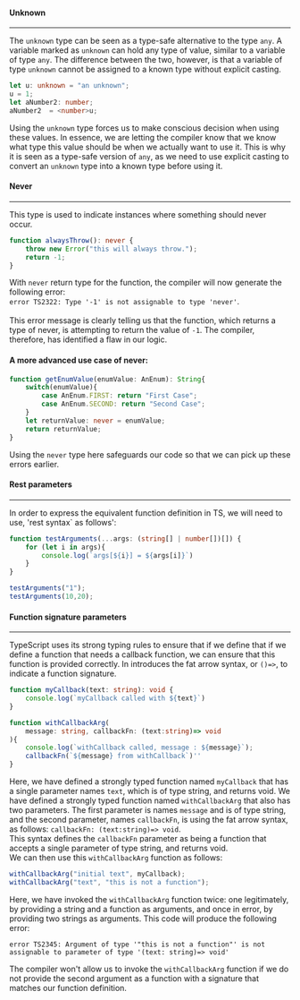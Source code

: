 #### Unknown
___
The `unknown` type can be seen as a type-safe alternative to the type `any`.
A variable marked as `unknown` can hold any type of value, similar to a variable of type `any`.
The difference between the two, however,
is that a variable of type `unknown` cannot be assigned to a known type without explicit casting.
```typescript
let u: unknown = "an unknown";
u = 1;
let aNumber2: number;
aNumber2  = <number>u;
```
Using the `unknown` type forces us to make conscious decision when using these values.
In essence,
we are letting the compiler know that we know what type this value should be when we actually want to use it.
This is why it is seen as a type-safe version of `any`,
as we need to use explicit casting to convert an `unknown` type into a known type before using it.

#### Never
___
This type is used to indicate instances where something should never occur.
```typescript
function alwaysThrow(): never {
    throw new Error("this will always throw.");
    return -1;
}
```
With `never` return type for the function, the compiler will now generate the following error:<br>
`error TS2322: Type '-1' is not assignable to type 'never'`.<br><br>
This error message is clearly telling us that the function,
which returns a type of never, is attempting to return the value of `-1`.
The compiler, therefore, has identified a flaw in our logic.<br>

#### A more advanced use case of never:
```typescript
function getEnumValue(enumValue: AnEnum): String{
    switch(enumValue){
        case AnEnum.FIRST: return "First Case";
        case AnEnum.SECOND: return "Second Case";
    }
    let returnValue: never = enumValue;
    return returnValue;
}
```
Using the `never` type here safeguards our code so that we can pick up these errors earlier.

#### Rest parameters
___
In order to express the equivalent function definition in TS, we will need to use, 'rest syntax` as follows':

```typescript
function testArguments(...args: (string[] | number[])[]) {
    for (let i in args){
        console.log(`args[${i}] = ${args[i]}`)
    }
}

testArguments("1");
testArguments(10,20);
```

#### Function signature parameters
___
TypeScript uses its strong typing rules
to ensure that if we define that if we define a function that needs a callback function,
we can ensure that this function is provided correctly.
In introduces the fat arrow syntax, or `()=>`, to indicate a function signature.
```typescript
function myCallback(text: string): void {
    console.log(`myCallback called with ${text}`)
}

function withCallbackArg(
    message: string, callbackFn: (text:string)=> void
){
    console.log(`withCallback called, message : ${message}`);
    callbackFn(`${message} from withCallback`)''
}
```
Here, we have defined a strongly typed function named `myCallback` that has a single parameter names `text`,
which is of type string, and returns void.
We have defined a strongly typed function named `withCallbackArg` that also has two parameters.
The first parameter is names `message` and is of type string,
and the second parameter, names `callbackFn`, is using the fat arrow syntax, as follows: `callbackFn:
(text:string)=> void`.<br>
This syntax defines the `callbackFn` parameter as being a function that accepts a single parameter of type string,
and returns void.<br>
We can then use this `withCallbackArg` function as follows:
```typescript
withCallbackArg("initial text", myCallback);
withCallbackArg("text", "this is not a function");
```
Here, we have invoked the `withCallbackArg` function twice: one legitimately,
by providing a string and a function as arguments, and once in error, by providing two strings as arguments.
This code will produce the following error:
```shell
error TS2345: Argument of type '"this is not a function"' is not assignable to parameter of type '(text: string)=> void'
```
The compiler won't allow us
to invoke the `withCallbackArg` function
if we do not provide the second argument as a function with a signature that matches our function definition.
